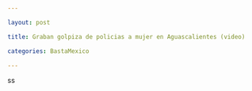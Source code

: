 ```yaml
---

layout: post

title: Graban golpiza de policias a mujer en Aguascalientes (video)

categories: BastaMexico

---
```


<p>ss</p>